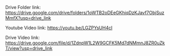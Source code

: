 Drive Folder link: https://drive.google.com/drive/folders/1oWTB2oDEeGKhiqDzKJavf7ObjSuzMmfX?usp=drive_link

Youtube Video link: https://youtu.be/LGZPYsUH4cI

Drive Video link: https://drive.google.com/file/d/1ZdnpW1L2W9GCFK5Md7dNMmnJ8ZR0uZkT/view?usp=drive_link